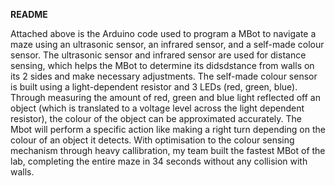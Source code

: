 **README**

Attached above is the Arduino code used to program a MBot to navigate a maze using an ultrasonic sensor, an infrared sensor, and a self-made colour sensor. The ultrasonic sensor and infrared sensor are used for distance sensing, which helps the MBot to determine its didsdstance from walls on its 2 sides and make necessary adjustments. The self-made colour sensor is built using a light-dependent resistor and 3 LEDs (red, green, blue). Through measuring the amount of red, green and blue light reflected off an object (which is translated to a voltage level across the light dependent resistor), the colour of the object can be approximated accurately. The Mbot will perform a specific action like making a right turn depending on the colour of an object it detects. With optimisation to the colour sensing mechanism through heavy callibration, my team built the fastest MBot of the lab, completing the entire maze in 34 seconds without any collision with walls.
